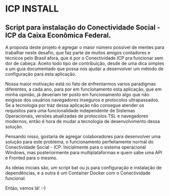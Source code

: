 # ICP INSTALL

## Script para instalação do Conectividade Social - ICP da Caixa Econômica Federal.

A proposta deste projeto é agregar o maior número possível de mentes para trabalhar neste desafio, que faz parte de muitos amigos contadores e técnicos pelo Brasil afora, que é por o Conectividade ICP pra funcionar sem dor de cabeça. Aceito todo tipo de contribuição, desde de uma dica simples a um guia documentado que possa nos ajudar a desenvolver um método de configuração para esta aplicação.

Nossa maior motivação está no fato de enfrentarmos varios paradigmas diferentes, a cada ano, para por em funcionamento esta aplicação, que em minha opinião, já deveriam ter posto em funcionamento algo que não exigisse dos usuários navegadores inseguros e protocolos ultrapassados. Se a tecnologia por traz dessa aplicação não consegue atender os requisitos para uma funcionalidade independente de Sistemas Operacionais, versões atualizadas de protocolos TSL e navegadores modernos, então é hora de mudar a tecnologia de desenvolvimento dessa solução.

Pensando nisso, gostaria de agregar colaboradores para desenvolver uma solução para este problema, o funcionamento perfeitamente normal do Conectividade Social - ICP. Inicialmente para o sistema operacional Windows, mas posteriormente para multiplataformas e quem sabe uma API e Fronted para o mesmo.

As ideias iniciais são, um script bat ou js para configuração e instalação de dependências, e a outra é um Container Docker com o Conectividade funcional.

Então, vamos lá! :-)
